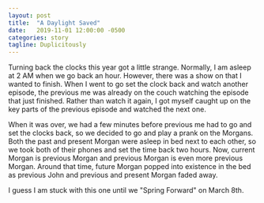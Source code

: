 ```yaml
---
layout: post
title:  "A Daylight Saved"
date:   2019-11-01 12:00:00 -0500
categories: story
tagline: Duplicitously
---
```


Turning back the clocks this year got a little strange. Normally, I am asleep at 2 AM when we go back an hour. However, there was a show on that I wanted to finish. When I went to go set the clock back and watch another episode, the previous me was already on the couch watching the episode that just finished. Rather than watch it again, I got myself caught up on the key parts of the previous episode and watched the next one.

When it was over, we had a few minutes before previous me had to go and set the clocks back, so we decided to go and play a prank on the Morgans. Both the past and present Morgan were asleep in bed next to each other, so we took both of their phones and set the time back two hours. Now, current Morgan is previous Morgan and previous Morgan is even more previous Morgan. Around that time, future Morgan popped into existence in the bed as previous John and previous and present Morgan faded away.

I guess I am stuck with this one until we "Spring Forward" on March 8th.
